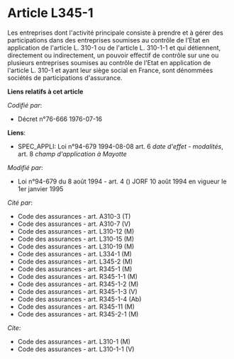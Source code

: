 # Article L345-1

Les entreprises dont l'activité principale consiste à prendre et à gérer des participations dans des entreprises soumises au
contrôle de l'Etat en application de l'article L. 310-1 ou de l'article L. 310-1-1 et qui détiennent, directement ou
indirectement, un pouvoir effectif de contrôle sur une ou plusieurs entreprises soumises au contrôle de l'Etat en application
de l'article L. 310-1 et ayant leur siège social en France, sont dénommées sociétés de participations d'assurance.

**Liens relatifs à cet article**

_Codifié par_:

  - Décret n°76-666 1976-07-16

**Liens**:

  - SPEC_APPLI: Loi n°94-679 1994-08-08 art. 6 *date d'effet - modalités*, art. 8 *champ d'application à Mayotte*

_Modifié par_:

  - Loi n°94-679 du 8 août 1994 - art. 4 () JORF 10 août 1994 en vigueur le 1er janvier 1995

_Cité par_:

  - Code des assurances - art. A310-3 (T)
  - Code des assurances - art. A310-7 (V)
  - Code des assurances - art. L310-12 (M)
  - Code des assurances - art. L310-15 (M)
  - Code des assurances - art. L310-19 (M)
  - Code des assurances - art. L334-1 (M)
  - Code des assurances - art. L345-2 (M)
  - Code des assurances - art. R345-1 (M)
  - Code des assurances - art. R345-1-1 (M)
  - Code des assurances - art. R345-1-2 (M)
  - Code des assurances - art. R345-1-3 (V)
  - Code des assurances - art. R345-1-4 (Ab)
  - Code des assurances - art. R345-11 (M)
  - Code des assurances - art. R345-2-1 (M)

_Cite_:

  - Code des assurances - art. L310-1 (M)
  - Code des assurances - art. L310-1-1 (V)

